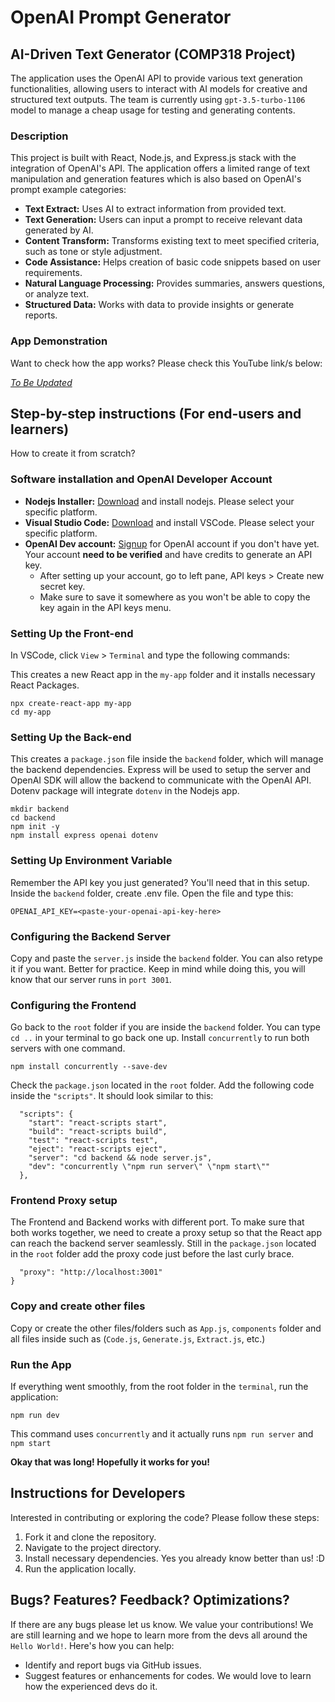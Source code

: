 # OpenAI Prompt Generator
## AI-Driven Text Generator (COMP318 Project)

The application uses the OpenAI API to provide various text generation functionalities, allowing users to interact with AI models for creative and structured text outputs. The team is currently using ```gpt-3.5-turbo-1106``` model to manage a cheap usage for testing and generating contents.

### Description
This project is built with React, Node.js, and Express.js stack with the integration of OpenAI's API. The application offers a limited range of text manipulation and generation features which is also based on OpenAI's prompt example categories:

- **Text Extract:** Uses AI to extract information from provided text.
- **Text Generation:** Users can input  a prompt to receive relevant data generated by AI.
- **Content Transform:** Transforms existing text to meet specified criteria, such as tone or style adjustment.
- **Code Assistance:** Helps creation of basic code snippets based on user requirements.
- **Natural Language Processing:** Provides summaries, answers questions, or analyze text.
- **Structured Data:** Works with data to provide insights or generate reports.

### App Demonstration
Want to check how the app works? Please check this YouTube link/s below:

[*To Be Updated*](#)

## Step-by-step instructions (For end-users and learners)
How to create it from scratch?

### Software installation and OpenAI Developer Account
- **Nodejs Installer:** [Download](https://nodejs.org/en) and install nodejs. Please select your specific platform.
-  **Visual Studio Code:** [Download](https://code.visualstudio.com/) and install VSCode. Please select your specific platform.
- **OpenAI Dev account:** [Signup](https://platform.openai.com/) for OpenAI account if you don't have yet. Your account **need to be verified** and have credits to generate an API key.
    - After setting up your account, go to left pane, API keys > Create new secret key. 
    - Make sure to save it somewhere as you won't be able to copy the key again in the API keys menu.

### Setting Up the Front-end
In VSCode, click `View` > `Terminal` and type the following commands:

This creates a new React app in the `my-app` folder and it installs necessary React Packages.
```
npx create-react-app my-app
cd my-app
```


### Setting Up the Back-end
This creates a `package.json` file inside the `backend` folder, which will manage the backend dependencies. Express will be used to setup the server and OpenAI SDK will allow the backend to communicate with the OpenAI API. Dotenv package will integrate `dotenv` in the Nodejs app.
```
mkdir backend
cd backend
npm init -y
npm install express openai dotenv
```

### Setting Up Environment Variable
Remember the API key you just generated? You'll need that in this setup. Inside the `backend` folder, create .env file. Open the file and type this:
```
OPENAI_API_KEY=<paste-your-openai-api-key-here>
```

### Configuring the Backend Server
Copy and paste the `server.js` inside the `backend` folder. You can also retype it if you want. Better for practice. Keep in mind while doing this, you will know that our server runs in `port 3001`.


### Configuring the Frontend
Go back to the `root` folder if you are inside the `backend` folder. You can type `cd ..` in your terminal to go back one up. Install `concurrently` to run both servers with one command.
```
npm install concurrently --save-dev
```

Check the `package.json` located in the `root` folder. Add the following code inside the `"scripts"`. It should look similar to this:

```
  "scripts": {
    "start": "react-scripts start",
    "build": "react-scripts build",
    "test": "react-scripts test",
    "eject": "react-scripts eject",
    "server": "cd backend && node server.js",
    "dev": "concurrently \"npm run server\" \"npm start\""
  },
```

### Frontend Proxy setup
The Frontend and Backend works with different port. To make sure that both works together, we need to create a proxy setup so that the React app can reach the backend server seamlessly. Still in the `package.json` located in the `root` folder add the proxy code just before the last curly brace.
```
  "proxy": "http://localhost:3001"
}
```

### Copy and create other files
Copy or create the other files/folders such as `App.js`, `components` folder and all files inside such as (`Code.js`, `Generate.js`, `Extract.js`, etc.)

### Run the App
If everything went smoothly, from the root folder in the `terminal`, run the application:
```
npm run dev
```
This command uses `concurrently` and it actually runs `npm run server` and `npm start`

**Okay that was long! Hopefully it works for you!**

## Instructions for Developers
Interested in contributing or exploring the code? Please follow these steps:
1. Fork it and clone the repository.
2. Navigate to the project directory.
3. Install necessary dependencies. Yes you already know better than us! :D
4. Run the application locally.

## Bugs? Features? Feedback? Optimizations?
If there are any bugs please let us know. We value your contributions! We are still learning and we hope to learn more from the devs all around the `Hello World!`. Here's how you can help:
- Identify and report bugs via GitHub issues.
- Suggest features or enhancements for codes. We would love to learn how the experienced devs do it.